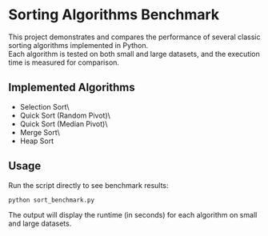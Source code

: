 # Sorting Algorithms Benchmark

This project demonstrates and compares the performance of several
classic sorting algorithms implemented in Python.\
Each algorithm is tested on both small and large datasets, and the
execution time is measured for comparison.

## Implemented Algorithms

-   Selection Sort\
-   Quick Sort (Random Pivot)\
-   Quick Sort (Median Pivot)\
-   Merge Sort\
-   Heap Sort

## Usage

Run the script directly to see benchmark results:

``` bash
python sort_benchmark.py
```

The output will display the runtime (in seconds) for each algorithm on
small and large datasets.
